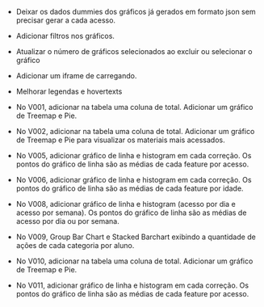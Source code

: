 - Deixar os dados dummies dos gráficos já gerados em formato json sem precisar gerar a cada acesso.
- Adicionar filtros nos gráficos.
- Atualizar o número de gráficos selecionados ao excluir ou selecionar o gráfico
- Adicionar um iframe de carregando.
- Melhorar legendas e hovertexts

- No V001, adicionar na tabela uma coluna de total. Adicionar um gráfico de Treemap e Pie.
- No V002, adicionar na tabela uma coluna de total. Adicionar um gráfico de Treemap e Pie para visualizar os materiais mais acessados.
- No V005, adicionar gráfico de linha e histogram em cada correção. Os pontos do gráfico de linha são as médias de cada feature por acesso.
- No V006, adicionar gráfico de linha e histogram em cada correção. Os pontos do gráfico de linha são as médias de cada feature por idade.
- No V008, adicionar gráfico de linha e histogram (acesso por dia e acesso por semana). Os pontos do gráfico de linha são as médias de acesso por dia ou por semana.
- No V009, Group Bar Chart e Stacked Barchart exibindo a quantidade de ações de cada categoria por aluno.
- No V010, adicionar na tabela uma coluna de total. Adicionar um gráfico de Treemap e Pie.
- No V011, adicionar gráfico de linha e histogram em cada correção. Os pontos do gráfico de linha são as médias de cada feature por acesso.